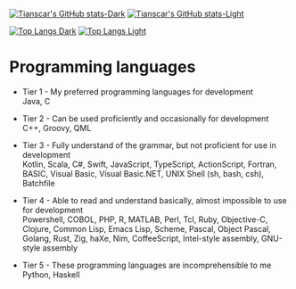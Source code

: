 [![Tianscar's GitHub stats-Dark](https://github-readme-stats.vercel.app/api?username=tianscar&show_icons=true&theme=dark#gh-dark-mode-only)](https://github.com/anuraghazra/github-readme-stats#gh-dark-mode-only)
[![Tianscar's GitHub stats-Light](https://github-readme-stats.vercel.app/api?username=tianscar&show_icons=true&theme=default#gh-light-mode-only)](https://github.com/anuraghazra/github-readme-stats#gh-light-mode-only)

[![Top Langs Dark](https://github-readme-stats.vercel.app/api/top-langs/?username=tianscar&layout=compact&hide=css,scss,html,makefile,cmake,m4&langs_count=6&theme=dark#gh-dark-mode-only)](https://github.com/anuraghazra/github-readme-stats#gh-dark-mode-only)
[![Top Langs Light](https://github-readme-stats.vercel.app/api/top-langs/?username=tianscar&layout=compact&hide=css,scss,html,makefile,cmake,m4&langs_count=6&theme=default#gh-light-mode-only)](https://github.com/anuraghazra/github-readme-stats#gh-light-mode-only)

Programming languages
===

- Tier 1 - My preferred programming languages for development  
Java, C

- Tier 2 - Can be used proficiently and occasionally for development  
C++, Groovy, QML

- Tier 3 - Fully understand of the grammar, but not proficient for use in development  
Kotlin, Scala, C#, Swift, JavaScript, TypeScript, ActionScript, Fortran, BASIC, Visual Basic, Visual Basic.NET, UNIX Shell (sh, bash, csh), Batchfile

- Tier 4 - Able to read and understand basically, almost impossible to use for development  
Powershell, COBOL, PHP, R, MATLAB, Perl, Tcl, Ruby, Objective-C, Clojure, Common Lisp, Emacs Lisp, Scheme, Pascal, Object Pascal, Golang, Rust, Zig, haXe, Nim, CoffeeScript, Intel-style assembly, GNU-style assembly

- Tier 5 - These programming languages are incomprehensible to me  
Python, Haskell
